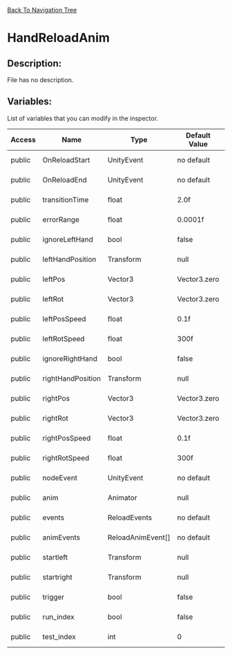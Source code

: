 [Back To Navigation Tree](https://wesleywh.github.io/GameDevRepo/docs/navigation.html)
# HandReloadAnim

## Description:
File has no description.

## Variables:
List of variables that you can modify in the inspector.

|Access|Name|Type|Default Value|Description|
|---|---|---|---|---|
|public|OnReloadStart|UnityEvent|no default|No description.|
|public|OnReloadEnd|UnityEvent|no default|No description.|
|public|transitionTime|float|2.0f|No description.|
|public|errorRange|float|0.0001f|No description.|
|public|ignoreLeftHand|bool|false|No description.|
|public|leftHandPosition|Transform|null|No description.|
|public|leftPos|Vector3|Vector3.zero|No description.|
|public|leftRot|Vector3|Vector3.zero|No description.|
|public|leftPosSpeed|float|0.1f|No description.|
|public|leftRotSpeed|float|300f|No description.|
|public|ignoreRightHand|bool|false|No description.|
|public|rightHandPosition|Transform|null|No description.|
|public|rightPos|Vector3|Vector3.zero|No description.|
|public|rightRot|Vector3|Vector3.zero|No description.|
|public|rightPosSpeed|float|0.1f|No description.|
|public|rightRotSpeed|float|300f|No description.|
|public|nodeEvent|UnityEvent|no default|No description.|
|public|anim|Animator|null|No description.|
|public|events|ReloadEvents|no default|No description.|
|public|animEvents|ReloadAnimEvent[]|no default|No description.|
|public|startleft|Transform|null|No description.|
|public|startright|Transform|null|No description.|
|public|trigger|bool|false|No description.|
|public|run_index|bool|false|No description.|
|public|test_index|int|0|No description.|
